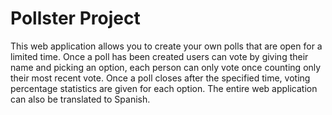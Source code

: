 # Pollster Project
This web application allows you to create your own polls that are open for a limited time.
Once a poll has been created users can vote by giving their name and picking an option, each person can only vote once counting only their most recent vote.
Once a poll closes after the specified time, voting percentage statistics are given for each option.
The entire web application can also be translated to Spanish.
